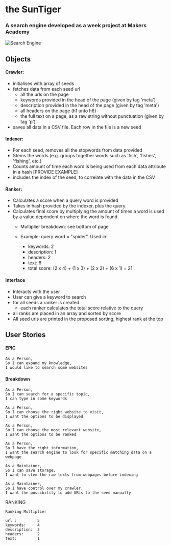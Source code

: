 # the SunTiger
### A search engine developed as a week project at Makers Academy

![Search Engine](ascii_spider "The SunTiger")

## Objects
#### Crawler: 
- initialises with array of seeds
- fetches data from each seed url
	- all the urls on the page
	- keywords provided in the head of the page (given by tag
	  'meta')
	- description provided in the head of the page (given by tag
	  'meta')
	- all headers on the page (h1 unto h6)
	- the full text on a page, as a raw string without
	  punctuation (given by tag 'p')
- saves all data in a CSV file. Each row in the file is a new
  seed

#### Indexer:
- For each seed, removes all the stopwords from data provided
- Stems the words (e.g. groups together words such as 'fish',
  'fishes', 'fishing', etc.)
- Counts amount of time each word is being used from each data
  attribute in a hash [PROVIDE EXAMPLE]
- includes the index of the seed, to correlate with the data
  in the CSV

#### Ranker:
- Calculates a score when a query word is provided
- Takes in hash provided by the indexer, plus the query
- Calculates final score by multiplying the amount of times a
  word is used by a value dependent on where the word is
found.
	- Multiplier breakdown: see bottom of page

	- Example: query word = "spider". Used in:
		- keywords: 2
		- description: 1
		- headers: 2
		- text: 6
		- total score: (2 x 4) + (1 x 3) + (2 x 2) + (6 x 1) = 21

#### Interface
- Interacts with the user
- User can give a keyword to search
- for all seeds a ranker is created
	- each ranker calculates the total score relative to the
	  query
- all ranks are placed in an array and sorted by score
- All seed urls are printed in the proposed sorting, highest
  rank at the top


## User Stories
#### EPIC
```
As a Person,
So I can expand my knowledge,
I would like to search some websites
```

#### Breakdown
```
As a Person,
So I can search for a specific topic,
I can type in some keywords
```

```
As a Person,
So I can choose the right website to visit,
I want the options to be displayed
```

```
As a Person,
So I can choose the most relevant website,
I want the options to be ranked
```

```
As a Person,
So I have the right information,
I want the search engine to look for specific matching data on a webpage
```

```
As a Maintainer,
So I can save storage,
I want to stem the raw texts from webpages before indexing
```

```
As a Maintainer,
So I have control over my crawler,
I want the possibility to add URLs to the seed manually
```


RANKING

```
Ranking Multiplier

url :         5
keywords:     4
description:  3
headers:      2
text:         1
```

